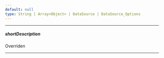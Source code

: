 ```yaml
---
default: null
type: String | Array<Object> | DataSource | DataSource_Options
---
```

---
##### shortDescription
Overriden

---
